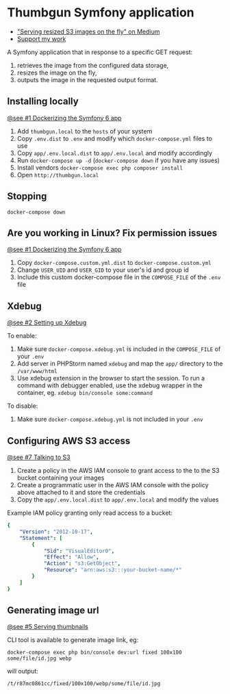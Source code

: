 Thumbgun Symfony application
============================

* ["Serving resized S3 images on the fly" on Medium](https://medium.com/@dotcom.software/serving-resized-s3-images-on-the-fly-2ed98e10bf3a)
* [Support my work](https://medium.com/@dotcom.software)

A Symfony application that in response to a specific GET request:

1. retrieves the image from the configured data storage,
2. resizes the image on the fly,
3. outputs the image in the requested output format.

## Installing locally

[@see #1 Dockerizing the Symfony 6 app](https://medium.com/@dotcom.software/serving-resized-s3-images-on-the-fly-6b052ee3b0ca)

1. Add `thumbgun.local` to the `hosts` of your system
2. Copy `.env.dist` to `.env` and modify which `docker-compose.yml` files to use
3. Copy `app/.env.local.dist` to `app/.env.local` and modify accordingly
4. Run `docker-compose up -d` (`docker-compose down` if you have any issues)
5. Install vendors `docker-compose exec php composer install`
6. Open `http://thumbgun.local`

## Stopping

`docker-compose down`

## Are you working in Linux? Fix permission issues

[@see #1 Dockerizing the Symfony 6 app](https://medium.com/@dotcom.software/serving-resized-s3-images-on-the-fly-6b052ee3b0ca#8cad)

1. Copy `docker-compose.custom.yml.dist` to `docker-compose.custom.yml`
2. Change `USER_UID` and `USER_GID` to your user's id and group id
3. Include this custom docker-compose file in the `COMPOSE_FILE` of the `.env` file 

## Xdebug

[@see #2 Setting up Xdebug](https://medium.com/@dotcom.software/2-setting-up-xdebug-cec92b7c0cd0)

To enable:

1. Make sure `docker-compose.xdebug.yml` is included in the `COMPOSE_FILE` of your `.env`
2. Add server in PHPStorm named `xdebug` and map the `app/` directory to the `/var/www/html`
3. Use xdebug extension in the browser to start the session. To run a command with debugger 
   enabled, use the xdebug wrapper in the container, eg. `xdebug bin/console some:command`

To disable:

1. Make sure `docker-compose.xdebug.yml` is not included in your `.env`

## Configuring AWS S3 access

[@see #7 Talking to S3](https://medium.com/@dotcom.software/7-talking-to-s3-a2b4cb65c7fd)

1. Create a policy in the AWS IAM console to grant access to the 
   to the S3 bucket containing your images
2. Create a programmatic user in the AWS IAM console 
   with the policy above attached to it and store the credentials
3. Copy the `app/.env.local.dist` to `app/.env.local` and modify the values

Example IAM policy granting only read access to a bucket:

```yaml
{
    "Version": "2012-10-17",
    "Statement": [
        {
            "Sid": "VisualEditor0",
            "Effect": "Allow",
            "Action": "s3:GetObject",
            "Resource": "arn:aws:s3:::your-bucket-name/*"
        }
    ]
}
```

## Generating image url

[@see #5 Serving thumbnails](https://medium.com/@dotcom.software/5-serving-thumbnails-1e5d95d8c76b)

CLI tool is available to generate image link, eg:

`docker-compose exec php bin/console dev:url fixed 100x100 some/file/id.jpg webp`

will output:

`/t/r87mc0861cc/fixed/100x100/webp/some/file/id.jpg`
